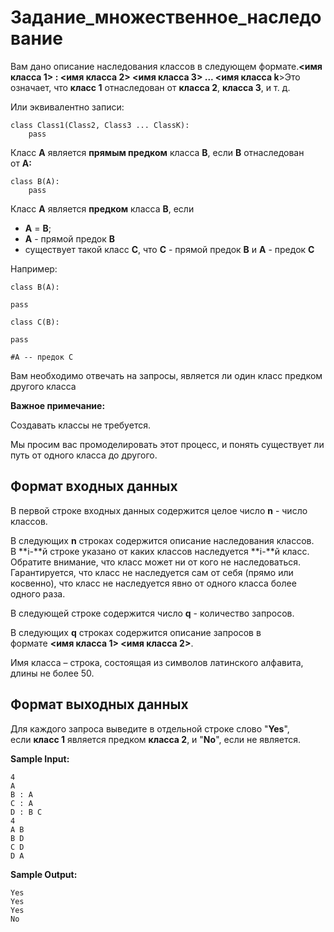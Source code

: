 # Задание_множественное_наследование

Вам дано описание наследования классов в следующем формате.**<имя класса 1> : <имя класса 2> <имя класса 3> ... <имя класса k**>Это означает, что **класс 1** отнаследован от **класса 2**, **класса 3**, и т. д.

Или эквивалентно записи:

```
class Class1(Class2, Class3 ... ClassK):
	pass
```

Класс **A** является **прямым предком** класса **B**, если **B** отнаследован от **A:**

```
class B(A):
	pass
```

Класс **A** является **предком** класса **B**, если

- **A** = **B**;
- **A** - прямой предок **B**
- существует такой класс **C**, что **C** - прямой предок **B** и **A** - предок **C**

Например:

`class B(A):`

`pass`

`class C(B):`

`pass`

`#A -- предок С`

Вам необходимо отвечать на запросы, является ли один класс предком другого класса

**Важное примечание:**

Создавать классы не требуется.

Мы просим вас промоделировать этот процесс, и понять существует ли путь от одного класса до другого.

## **Формат входных данных**

В первой строке входных данных содержится целое число **n** - число классов.

В следующих **n** строках содержится описание наследования классов. В **i-**й строке указано от каких классов наследуется **i-**й класс. Обратите внимание, что класс может ни от кого не наследоваться. Гарантируется, что класс не наследуется сам от себя (прямо или косвенно), что класс не наследуется явно от одного класса более одного раза.

В следующей строке содержится число **q** - количество запросов.

В следующих **q** строках содержится описание запросов в формате **<имя класса 1> <имя класса 2>**.

Имя класса – строка, состоящая из символов латинского алфавита, длины не более 50.

## **Формат выходных данных**

Для каждого запроса выведите в отдельной строке слово "**Yes**", если **класс 1** является предком **класса 2**, и "**No**", если не является.

**Sample Input:**

```
4
A
B : A
C : A
D : B C
4
A B
B D
C D
D A

```

**Sample Output:**

```
Yes
Yes
Yes
No
```